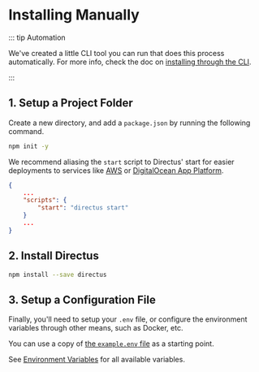 # Installing Manually

::: tip Automation

We've created a little CLI tool you can run that does this process automatically. For more info, check the doc on
[installing through the CLI](/getting-started/installation/cli/).

:::

## 1. Setup a Project Folder

Create a new directory, and add a `package.json` by running the following command.

```bash
npm init -y
```

We recommend aliasing the `start` script to Directus' start for easier deployments to services like
[AWS](/getting-started/installation/aws/) or
[DigitalOcean App Platform](/getting-started/installation/digitalocean-app-platform/).

```json
{
	...
	"scripts": {
		"start": "directus start"
	}
	...
}
```

## 2. Install Directus

```bash
npm install --save directus
```

## 3. Setup a Configuration File

Finally, you'll need to setup your `.env` file, or configure the environment variables through other means, such as
Docker, etc.

You can use a copy of [the `example.env` file](https://github.com/directus/directus/blob/main/api/example.env) as a
starting point.

See [Environment Variables](/configuration/config-options/#general) for all available variables.
